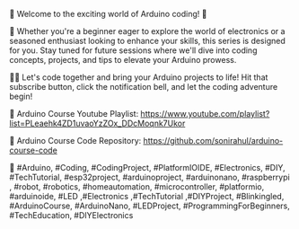 🚀 Welcome to the exciting world of Arduino coding! 🤖 

🔧 Whether you're a beginner eager to explore the world of electronics or a seasoned enthusiast looking to enhance your skills, this series is designed for you. Stay tuned for future sessions where we'll dive into coding concepts, projects, and tips to elevate your Arduino prowess.

👩‍💻 Let's code together and bring your Arduino projects to life! Hit that subscribe button, click the notification bell, and let the coding adventure begin! 

🔗 Arduino Course Youtube Playlist: https://www.youtube.com/playlist?list=PLeaehk4ZD1uvaoYzZOx_DDcMoqnk7Ukor

🔗 Arduino Course Code Repository: https://github.com/sonirahul/arduino-course-code

🌟 #Arduino, #Coding, #CodingProject, #PlatformIOIDE, #Electronics, #DIY, #TechTutorial, #esp32project, #arduinoproject, #arduinonano, #raspberrypi , #robot, #robotics, #homeautomation, #microcontroller, #platformio, #arduinoide, #LED ,#Electronics ,#TechTutorial ,#DIYProject, #Blinkingled, #ArduinoCourse, #ArduinoNano, #LEDProject, #ProgrammingForBeginners, #TechEducation, #DIYElectronics
